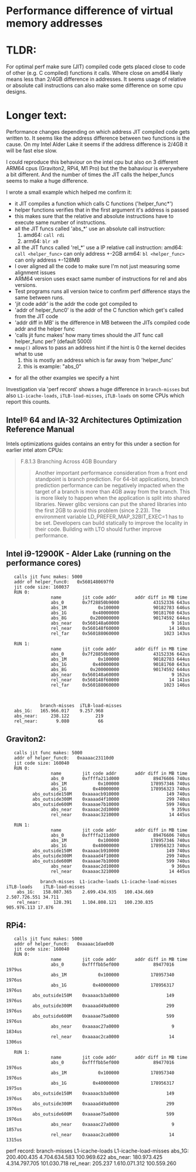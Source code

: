# Performance difference of virtual memory addresses
# TLDR:
For optimal perf make sure (JIT) compiled code gets placed close to code of other  (e.g. C compiled) functions it calls.
Where close on amd64 likely means less than 2/4GB difference in addresses.
It seems usage of relative or absolute call instructions can also make some difference on some cpu designs.

# Longer text:
Performance changes depending on which address JIT compiled code gets written to.
It seems like the address difference between two functions is the cause.
On my Intel Alder Lake it seems if the address difference is 2/4GB it will be fast else slow.

I could reproduce this behaviour on the intel cpu but also on 3 different ARM64 cpus (Graviton2, RPi4, M1 Pro)
but the the bahaviour is everywhere a bit different. And the number of times the JIT calls the helper_funcs
seems to make a huge difference.

I wrote a small example which helped me confirm it:
* it JIT compiles a function which calls C functions ('helper_func*')
* helper functions verifies that in the first argument it's address is passed
* this makes sure that the relative and absolute instructions have to execute same number of instructions.
* all the JIT funcs called 'abs_*' use an absolute call instruction:
  1. amd64: `call rdi`
  2. arm64: `blr x0`
* all the JIT funcs called 'rel_*' use a IP relative call instruction:
   amd64: `call <helper_func>` can only address +-2GB
   arm64: `bl <helper_func>`   can only address +-128MB
* I over aligned all the code to make sure I'm not just measuring some alignment issues
* ARM64 version uses exact same number of instructions for rel and abs versions.
* Test programs runs all version twice to confirm perf difference stays the same between runs.
* 'jit code addr' is the addr the code got compiled to
* 'addr of helper_func0' is the addr of the C function which get's called from the JIT code
* 'addr diff in MB' is the difference in MB between the JITs compiled code addr and the helper func
* 'calls jit func makes' how many times should the JIT func call helper_func per? (default 5000)
* `mmap()` allows to pass an address hint if the hint is 0 the kernel decides what to use
  1. this is mostly an address which is far away from 'helper_func'
  2. this is example: "abs_0"
- for all the other examples we specify a hint


Investigation via 'perf record' shows a huge difference in `branch-misses` but also `L1-icache-loads`, `iTLB-load-misses`, `iTLB-loads` on
some CPUs which report this counts.

## Intel® 64 and IA-32 Architectures Optimization Reference Manual
Intels optimizations guides contains an entry for this under a section for earlier intel atom CPUs:

>F.8.1.3 Branching Across 4GB Boundary
>>Another important performance consideration from a front end standpoint is branch prediction. For
>>64-bit applications, branch prediction performance can be negatively impacted when the target of a
>>branch is more than 4GB away from the branch. This is more likely to happen when the application is split
>>into shared libraries. Newer glibc versions can put the shared libraries into the first 2GB to avoid this
>>problem (since 2.23). The environment variable LD_PREFER_MAP_32BIT_EXEC=1 has to be set.
>>Developers can build statically to improve the locality in their code. Building with LTO should further
>>improve performance.

## Intel i9-12900K - Alder Lake (running on the performance cores)
       calls jit func makes: 5000
       addr of helper_func0:   0x5601480697f0
       jit code size: 160037
       RUN 0:
                     name        jit code addr       addr diff in MB time
                     abs_0       0x7f28850b9000             43152336 643us
                     abs_1M            0x100000             90182783 646us
                     abs_1G          0x40000000             90181760 643us
                     abs_8G         0x200000000             90174592 644us
                     abs_near    0x560148a60000                    9 161us
                     rel_near    0x560148f60000                   14 140us
                     rel_far     0x560188060000                 1023 143us

       RUN 1:
                     name        jit code addr       addr diff in MB time
                     abs_0       0x7f28850b9000             43152336 642us
                     abs_1M            0x100000             90182783 644us
                     abs_1G          0x40000000             90181760 643us
                     abs_8G         0x200000000             90174592 644us
                     abs_near    0x560148a60000                    9 162us
                     rel_near    0x560148f60000                   14 141us
                     rel_far     0x560188060000                 1023 146us



                 branch-misses  iTLB-load-misses
       abs_1G:   165.966.017    9.257.968
       abs_near:     238.122          219
       rel_near:       9.080           66


## Graviton2:
       calls jit func makes: 5000
       addr of helper_func0:   0xaaaac23110d0
       jit code size: 160040
       RUN 0:
                     name        jit code addr       addr diff in MB time
                     abs_0       0xffffa211d000             89476606 740us
                     abs_1M            0x100000            178957346 740us
                     abs_1G          0x40000000            178956323 740us
              abs_outside150M    0xaaaacb910000                  149 740us
              abs_outside300M    0xaaaad4f10000                  299 740us
              abs_outside600M    0xaaaae7b10000                  599 740us
                     abs_near    0xaaaac2d10000                    9 359us
                     rel_near    0xaaaac3210000                   14 445us

       RUN 1:
                     name        jit code addr       addr diff in MB time
                     abs_0       0xffffa211d000             89476606 740us
                     abs_1M            0x100000            178957346 740us
                     abs_1G          0x40000000            178956323 740us
              abs_outside150M    0xaaaacb910000                  149 740us
              abs_outside300M    0xaaaad4f10000                  299 740us
              abs_outside600M    0xaaaae7b10000                  599 740us
                     abs_near    0xaaaac2d10000                    9 360us
                     rel_near    0xaaaac3210000                   14 445us

                 branch-misses  L1-icache-loads L1-icache-load-misses iTLB-loads    iTLB-load-misses
        abs_1G:   158.087.365    2.699.434.935   100.434.669          2.507.726.551 34.711
        rel_near:     128.391    1.104.808.121   100.230.835            905.976.113 17.876


## RPi4:
       calls jit func makes: 5000
       addr of helper_func0:   0xaaaac1dae0d0
       jit code size: 160040
       RUN 0:
                     name        jit code addr       addr diff in MB time
                     abs_0       0xffffbb5ef000             89477016 1979us
                     abs_1M            0x100000            178957340 1976us
                     abs_1G          0x40000000            178956317 1976us
              abs_outside150M    0xaaaacb3a0000                  149 1976us
              abs_outside300M    0xaaaad49a0000                  299 1976us
              abs_outside600M    0xaaaae75a0000                  599 1976us
                     abs_near    0xaaaac27a0000                    9 1834us
                     rel_near    0xaaaac2ca0000                   14 1306us

       RUN 1:
                     name        jit code addr       addr diff in MB time
                     abs_0       0xffffbb5ef000             89477016 1976us
                     abs_1M            0x100000            178957340 1976us
                     abs_1G          0x40000000            178956317 1975us
              abs_outside150M    0xaaaacb3a0000                  149 1976us
              abs_outside300M    0xaaaad49a0000                  299 1976us
              abs_outside600M    0xaaaae75a0000                  599 1976us
                     abs_near    0xaaaac27a0000                    9 1857us
                     rel_near    0xaaaac2ca0000                   14 1315us


perf record:
                   branch-misses    L1-icache-loads   L1-icache-load-misses
       abs_1G:     200.400.435      4.704.634.583     100.969.622
       abs_near:   180.973.425      4.314.797.705     101.030.718
       rel_near:       205.237      1.610.071.312     100.559.260

